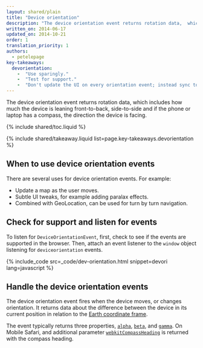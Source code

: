 ```yaml
---
layout: shared/plain
title: "Device orientation"
description: "The device orientation event returns rotation data,  which includes how much the device is leaning front-to-back, side-to-side and if the phone or laptop has a compass, the direction the device is facing."
written_on: 2014-06-17
updated_on: 2014-10-21
order: 1
translation_priority: 1
authors:
  - petelepage
key-takeaways:
  devorientation: 
    -  "Use sparingly."
    -  "Test for support."
    -  "Don't update the UI on every orientation event; instead sync to <code>requestAnimationFrame</code>."
---
```


<p class="intro">
  The device orientation event returns rotation data,  which includes how much the device is leaning front-to-back, side-to-side and if the phone or laptop has a compass, the direction the device is facing.
</p>

{% include shared/toc.liquid %}

{% include shared/takeaway.liquid list=page.key-takeaways.devorientation %}

## When to use device orientation events

There are several uses for device orientation events.  For example:

* Update a map as the user moves.
* Subtle UI tweaks, for example adding paralax effects.
* Combined with GeoLocation, can be used for turn by turn navigation.

## Check for support and listen for events

To listen for `DeviceOrientationEvent`, first, check to see if the events are
supported in the browser.  Then, attach an event listener to the `window` 
object listening for `deviceorientation` events. 

{% include_code src=_code/dev-orientation.html snippet=devori lang=javascript %}

## Handle the device orientation events

The device orientation event fires when the device moves, or changes 
orientation.  It returns data about the difference between the device in 
its current position in relation to the <a href="index.html#earth-coordinate-frame">
Earth coordinate frame</a>.

The event typically returns three properties, 
<a href="index.html#rotation-data">`alpha`</a>, 
<a href="index.html#rotation-data">`beta`</a>, and 
<a href="index.html#rotation-data">`gamma`</a>.  On Mobile Safari, and
additional parameter <a href="https://developer.apple.com/library/safari/documentation/SafariDOMAdditions/Reference/DeviceOrientationEventClassRef/DeviceOrientationEvent/DeviceOrientationEvent.html">`webkitCompassHeading`</a> is returned with the compass
heading.


